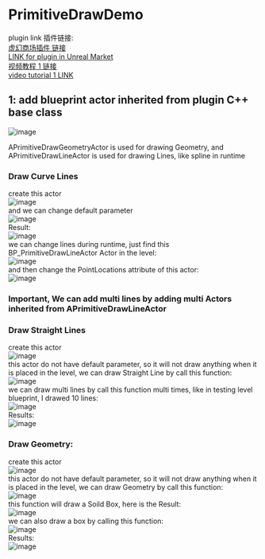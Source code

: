 # PrimitiveDrawDemo
plugin link 插件链接:   
[虚幻商场插件 链接](https://www.unrealengine.com/marketplace/zh-CN/product/primitive-draw-line-geometry)  
[LINK for plugin in Unreal Market](https://www.unrealengine.com/marketplace/zh-CN/product/primitive-draw-line-geometry)  
[视频教程 1 链接](https://www.bilibili.com/video/BV1dM411a7Q2/?share_source=copy_web&vd_source=74c5a7ee7e63695eed9e0f75ba7bbc88)  
[video tutorial 1 LINK](https://youtu.be/VzpxfjglunM)  

## 1: add blueprint actor inherited from plugin C++ base class
![image](https://user-images.githubusercontent.com/8192020/211143198-a8a0c58e-a3f4-4cfe-a8dd-ba3bf0b7eab6.png)

APrimitiveDrawGeometryActor is used for drawing Geometry, and 
APrimitiveDrawLineActor is used for drawing Lines, like spline in runtime

### Draw Curve Lines  
create this actor  
![image](https://user-images.githubusercontent.com/8192020/211143377-30d2615f-6850-4612-bb92-9cb1e68cfde6.png)  
and we can change default parameter  
![image](https://user-images.githubusercontent.com/8192020/211143431-658516a6-4fdf-41c7-b134-8d4adcb88c52.png)  
Result:  
![image](https://user-images.githubusercontent.com/8192020/211143531-476481c8-824b-4cde-b9d0-9e60bad6ee0d.png)  
we can change lines during runtime, just find this BP_PrimitiveDrawLineActor Actor in the level:  
![image](https://user-images.githubusercontent.com/8192020/211143661-91916442-7419-4505-8ab5-f09ef14b6d41.png)  
and then change the PointLocations attribute of this actor:  
![image](https://user-images.githubusercontent.com/8192020/211143682-b85de4ba-117b-4ddd-95b0-0ea3f87d9f8f.png)  

### Important, We can add multi lines by adding multi Actors inherited from APrimitiveDrawLineActor  

### Draw Straight Lines  
create this actor  
![image](https://user-images.githubusercontent.com/8192020/211144112-67f1e3d7-52f6-4e1e-a80c-0d3e96f84569.png)  
this actor do not have default parameter, so it will not draw anything when it is placed in the level, we can draw Straight Line by call this function:  
![image](https://user-images.githubusercontent.com/8192020/211144152-813b8048-4b47-4757-a745-d6653f5e9bd2.png)   
we can draw multi lines by call this function multi times, like in testing level blueprint, I drawed 10 lines:  
![image](https://user-images.githubusercontent.com/8192020/211144208-5e5a5ae4-fd65-4b33-9478-e08751cc4689.png)  
Results:  
![image](https://user-images.githubusercontent.com/8192020/211144267-a0f4f68c-5205-4085-aa37-af5d8bd09faf.png)  


### Draw Geometry:  
create this actor  
![image](https://user-images.githubusercontent.com/8192020/211144112-67f1e3d7-52f6-4e1e-a80c-0d3e96f84569.png)  
this actor do not have default parameter, so it will not draw anything when it is placed in the level, we can draw Geometry by call this function:  
![image](https://user-images.githubusercontent.com/8192020/211144315-8218489c-1af1-4153-99cc-a122ebc86126.png)  
this function will draw a Soild Box, here is the Result:  
![image](https://user-images.githubusercontent.com/8192020/211144330-789332f9-04ca-4965-93b6-f8a470f6bcc0.png)  
we can also draw a box by calling this function:  
![image](https://user-images.githubusercontent.com/8192020/211144367-cd122920-5af3-47b3-bac9-b39df114011e.png)  
Results:  
![image](https://user-images.githubusercontent.com/8192020/211144378-10aaa54c-878a-410b-9208-cdf38b18dc1e.png)




